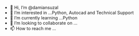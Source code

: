 - 👋 Hi, I’m @damiansuzal
- 👀 I’m interested in ...Python, Autocad and Technical Support
- 🌱 I’m currently learning ...Python
- 💞️ I’m looking to collaborate on ...
- 📫 How to reach me ...

<!---
damiansuzal/damiansuzal is a ✨ special ✨ repository because its `README.md` (this file) appears on your GitHub profile.
You can click the Preview link to take a look at your changes.
--->
